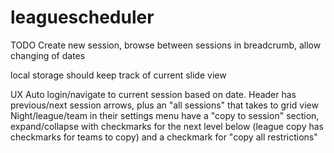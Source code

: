# leaguescheduler
TODO
Create new session, browse between sessions
in breadcrumb, allow changing of dates

local storage should keep track of current slide view

UX
Auto login/navigate to current session based on date. Header has previous/next session arrows, plus an "all sessions" that takes to grid view
Night/league/team in their settings menu have a "copy to session" section, expand/collapse with checkmarks for the next level below (league copy has checkmarks for teams to copy) and a checkmark for "copy all restrictions"
